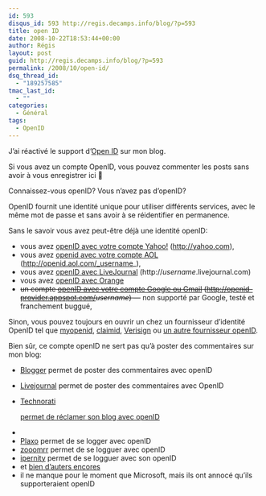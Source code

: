 ```yaml
---
id: 593
disqus_id: 593 http://regis.decamps.info/blog/?p=593
title: open ID
date: 2008-10-22T18:53:44+00:00
author: Régis
layout: post
guid: http://regis.decamps.info/blog/?p=593
permalink: /2008/10/open-id/
dsq_thread_id:
  - "189257585"
tmac_last_id:
  - ""
categories:
  - Général
tags:
  - OpenID
---
```

J’ai réactivé le support d’[Open ID](http://openid.net/) sur mon blog.

Si vous avez un compte OpenID, vous pouvez commenter les posts sans avoir à vous enregistrer ici 🙂

Connaissez-vous openID? Vous n’avez pas d’openID?
  
<!--more-->


  
OpenID fournit une identité unique pour utiliser différents services, avec le même mot de passe et sans avoir à se réidentifier en permanence.

Sans le savoir vous avez peut-être déjà une identité openID:

  * vous avez [openID avec votre compte Yahoo!](http://openid.yahoo.com) (http://yahoo.com),
  * vous avez [openid avec votre compte AOL](http://openid.aol.com) (http://openid.aol.com/_username_), 
  * vous avez [openID avec LiveJournal](http://www.livejournal.com/openid/) (http://_username_.livejournal.com)
  * vous avez [openID avec Orange](http://openid.orange.com)
  * <del datetime="2008-10-23T11:54:56+00:00">un compte <a href="http://http://openid-provider.appspot.com/">openID avec votre compte Google ou Gmail</a> (http://openid-provider.appspot.com/<em>username</em>) </del>&#8212; non supporté par Google, testé et franchement buggué,

Sinon, vous pouvez toujours en ouvrir un chez un fournisseur d’identité OpenID tel que [myopenid](http://myopenid.com), [claimid](http://claimid.com), [Verisign](https://pip.verisignlabs.com/) ou [un autre fournisseur openID](http://openid.net/get/).

Bien sûr, ce compte openID ne sert pas qu’à poster des commentaires sur mon blog:

  * <a href="http://www.blogger.com/" alt="Blogger est une plateform de blog">Blogger</a> permet de poster des commentaires avec openID
  * <a href="http://www.livejournal.com/" alt="Livejournal est une plateforme de blog">Livejournal</a> permet de poster des commentaires avec OpenID
  * <a href="http://technorati.com/" alt="Technorati aide à suivre ce qui se passe dans la blogosphère">Technorati</li> 
    
    <p>
      permet de réclamer son blog avec openID
    </p>
    
    <li>
      <li>
        <a href="http://www.plaxo.com/" alt="Plaxo permet de gérer son carnets d'adresse et son agenda">Plaxo</a> permet de se logger avec openID
      </li>
      <li>
        <a href="http://zooomr.com" alt="zooomr est une plateforme pour sauvegarder, partager et publier ses photos en les géolocalisant">zooomrr</a> permet de se logguer avec openID
      </li>
      <li>
        <a href="http://ipernity.com/" alt="ipernity [beta] est une plateforme d'échange de photos, vidéos, etc.">ipernity</a> permet de se logguer avec son openID
      </li>
      <li>
        et <a href="http://openiddirectory.com/">bien d’auters encores</a>
      </li>
      <li>
        il ne manque pour le moment que Microsoft, mais ils ont annocé qu’ils supporteraient openID
      </li></ul>
